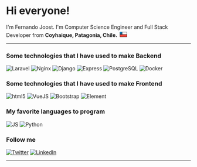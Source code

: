 <h1>Hi everyone! </h1>

<p>I'm Fernando Joost. I'm Computer Science Engineer and Full Stack Developer from  <b>Coyhaique, Patagonia, Chile.</b> <img src="./chile_flag.svg"width="25"/> </p>

<hr>

<h3>Some technologies that I have used to make Backend</h3>

<p>
  <img alt="Laravel" src="https://img.shields.io/badge/-Laravel-rgb(249 63 49 / 1)?style=flat-square&logo=Laravel&logoColor=white" />
  <img alt="Nginx" src="https://img.shields.io/badge/-Nginx-white?style=flat-square&logo=Nginx&logoColor=green" />
  <img alt="Django" src="https://img.shields.io/badge/-Django-0e3a2c?style=flat-square&logo=Django&logoColor=white" />
  <img alt="Express" src="https://img.shields.io/badge/-Express-white?style=flat-square&logo=Express&logoColor=black" />
  <img alt="PostgreSQL" src="https://img.shields.io/badge/-PostgreSQL-31628a?style=flat-square&logo=PostgreSQL&logoColor=white" />
  <img alt="Docker" src="https://img.shields.io/badge/-Docker-2496ed?style=flat-square&logo=Docker&logoColor=white" />
</p>

<h3>Some technologies that I have used to make Frontend</h3>

<p>
  <img alt="html5" src="https://img.shields.io/badge/-HTML5-E34F26?style=flat-square&logo=html5&logoColor=white" />
  <img alt="VueJS" src="https://img.shields.io/badge/-VueJS-white?style=flat-square&logo=V&logoColor=green" />
  <img alt="Bootstrap" src="https://img.shields.io/badge/-Bootstrap-rgb(109 15 235)?style=flat-square&logo=bootstrap&logoColor=white" />
  <img alt="Element" src="https://img.shields.io/badge/-Element/Element+-rgb(60 151 243)?style=flat-square&logo=element&logoColor=white" />
</p>

<h3>My favorite languages to program</h3>
<p>
  <img alt="JS" src="https://img.shields.io/badge/-Javascript-F7DF1E?style=flat-square&logo=javascript&logoColor=black" />
  <img alt="Python" src="https://img.shields.io/badge/-Python-gray?style=flat-square&logo=python&logoColor=yellow" />
  <!-- <img alt="Python" src="https://img.shields.io/badge/-Python-blue?style=flat-square&logo=python&logoColor=rgb(236 195 16)" /> -->
</p>

<h3>Follow me</h3>
<p>
  <a href="https://twitter.com/fernando_joost" target="_blank"><img alt="Twitter" src="https://img.shields.io/badge/twitter-%231DA1F2.svg?&style=for-the-badge&logo=twitter&logoColor=white" /></a> 
  <a href="https://www.linkedin.com/in/fjoost/" target="_blank"><img alt="LinkedIn" src="https://img.shields.io/badge/linkedin-%230077B5.svg?&style=for-the-badge&logo=linkedin&logoColor=white" /></a> 
</p>

<hr>

<!-- <p align="center">This <i>README</i> file is generated <b>every day</b>!</br>Last refresh: Monday, February 21, 10:16 AM GMT-3<br /></p> -->
